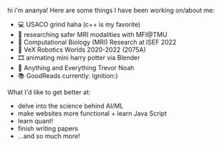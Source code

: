hi i'm ananya! Here are some things I have been working on/about me:
  - 💻 USACO grind haha (c++ is my favorite)
  - 🧠 researching safer MRI modalities with MFI@TMU
  - 🧬 Computational Biology (MRI) Research at ISEF 2022
  - 🦾 VeX Robotics Worlds 2020-2022 (2075A)
  - 🎞 animating mini harry potter via Blender
  - 🍿 Anything and Everything Trevor Noah
  - 📚 GoodReads currently: Ignition:)

What I'd like to get better at:
  - delve into the science behind AI/ML
  - make websites more functional + learn Java Script
  - learn quant!
  - finish writing papers
  - ...and so much more!

